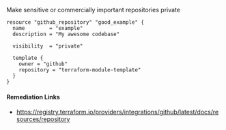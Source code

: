 
Make sensitive or commercially important repositories private

```hcl
resource "github_repository" "good_example" {
  name        = "example"
  description = "My awesome codebase"
  
  visibility  = "private"
  
  template {
    owner = "github"
    repository = "terraform-module-template"
  }
}
```

#### Remediation Links
 - https://registry.terraform.io/providers/integrations/github/latest/docs/resources/repository
        